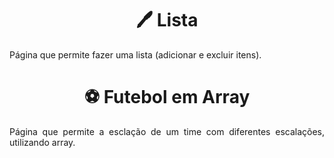 <h1 text align= "center">🖊 Lista </h1>
<p text align= "justify">Página que permite fazer uma lista (adicionar e excluir itens).</p>  

<h1 text align= "center">⚽ Futebol em Array </h1>
<p text align= "justify">Página que permite a esclação de um time com diferentes escalações, utilizando array.</p>
